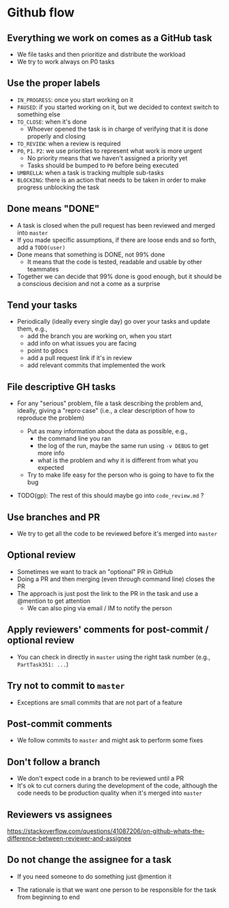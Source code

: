 # Github flow

## Everything we work on comes as a GitHub task
- We file tasks and then prioritize and distribute the workload
- We try to work always on P0 tasks

## Use the proper labels
- `IN_PROGRESS`: once you start working on it
- `PAUSED`: if you started working on it, but we decided to context switch to
  something else
- `TO_CLOSE`: when it's done
    - Whoever opened the task is in charge of verifying that it is done properly
      and closing
- `TO_REVIEW`: when a review is required
- `P0`, `P1`. `P2`: we use priorities to represent what work is more urgent
    - No priority means that we haven't assigned a priority yet
    - Tasks should be bumped to `P0` before being executed
- `UMBRELLA`: when a task is tracking multiple sub-tasks
- `BLOCKING`: there is an action that needs to be taken in order to make progress
  unblocking the task

## Done means "DONE"
- A task is closed when the pull request has been reviewed and merged into
  `master`
- If you made specific assumptions, if there are loose ends and so forth, add a
  `TODO(user)`
- Done means that something is DONE, not 99% done
    - It means that the code is tested, readable and usable by other teammates
- Together we can decide that 99% done is good enough, but it should be a
  conscious decision and not a come as a surprise

## Tend your tasks
- Periodically (ideally every single day) go over your tasks and update them, e.g.,
    - add the branch you are working on, when you start
    - add info on what issues you are facing
    - point to gdocs
    - add a pull request link if it's in review
    - add relevant commits that implemented the work

## File descriptive GH tasks
- For any "serious" problem, file a task describing the problem and, ideally, giving a
  "repro case" (i.e., a clear description of how to reproduce the problem)
    - Put as many information about the data as possible, e.g.,
        - the command line you ran
        - the log of the run, maybe the same run using `-v DEBUG` to get more
          info
        - what is the problem and why it is different from what you expected
    - Try to make life easy for the person who is going to have to fix the bug

- TODO(gp): The rest of this should maybe go into `code_review.md` ?

## Use branches and PR
- We try to get all the code to be reviewed before it's merged into `master`

## Optional review
- Sometimes we want to track an "optional" PR in GitHub
- Doing a PR and then merging (even through command line) closes the PR
- The approach is just post the link to the PR in the task and use a @mention
  to get attention
    - We can also ping via email / IM to notify the person

## Apply reviewers' comments for post-commit / optional review
- You can check in directly in `master` using the right task number (e.g., 
  `PartTask351: ...`)

## Try not to commit to `master`
- Exceptions are small commits that are not part of a feature

## Post-commit comments
- We follow commits to `master` and might ask to perform some fixes

## Don't follow a branch
- We don't expect code in a branch to be reviewed until a PR
- It's ok to cut corners during the development of the code, although the code
  needs to be production quality when it's merged into `master`

## Reviewers vs assignees

https://stackoverflow.com/questions/41087206/on-github-whats-the-difference-between-reviewer-and-assignee

## Do not change the assignee for a task
- If you need someone to do something just @mention it

- The rationale is that we want one person to be responsible for the task from
  beginning to end
